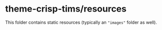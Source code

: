 # theme-crisp-tims/resources

This folder contains static resources (typically an `"images"` folder as well).
